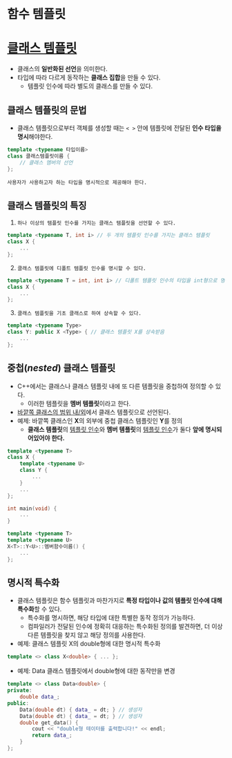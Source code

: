 # 함수 템플릿

# [클래스 템플릿](https://www.tcpschool.com/cpp/cpp_template_class#google_vignette)
- 클래스의 **일반화된 선언**을 의미한다.
- 타입에 따라 다르게 동작하는 **클래스 집합**을 만들 수 있다.
    - 템플릿 인수에 따라 별도의 클래스를 만들 수 있다.

## 클래스 템플릿의 문법
- 클래스 템플릿으로부터 객체를 생성할 때는 `< >` 안에 템플릿에 전달된 **인수 타입을 명시**해야한다.
```cpp
template <typename 타입이름>
class 클래스템플릿이름 {
    // 클래스 멤버의 선언
};
```
```plaintext
사용자가 사용하고자 하는 타입을 명시적으로 제공해야 한다.
```

## 클래스 템플릿의 특징
1. `하나 이상의 템플릿 인수를 가지는 클래스 템플릿을 선언할 수 있다.`
```cpp
template <typename T, int i> // 두 개의 템플릿 인수를 가지는 클래스 템플릿
class X {
    ...
};
```
2. `클래스 템플릿에 디폴트 템플릿 인수를 명시할 수 있다.`
```cpp
template <typename T = int, int i> // 디폴트 템플릿 인수의 타입을 int형으로 명시
class X {
    ...
};
```
3. `클래스 템플릿을 기초 클래스로 하여 상속할 수 있다.`
```cpp
template <typename Type>
class Y: public X <Type> { // 클래스 템플릿 X를 상속받음
    ...
};
```

## 중첩(*nested*) 클래스 템플릿
- C++에서는 클래스나 클래스 템플릿 내에 또 다른 템플릿을 중첩하여 정의할 수 있다.
    - 이러한 템플릿을 **멤버 템플릿**이라고 한다.
- <ins>바깥쪽 클래스의 범위 내/외</ins>에서 클래스 템플릿으로 선언된다.
- 예제: 바깥쪽 클래스인 **X**의 외부에 중첩 클래스 템플릿인 **Y**를 정의
    - **클래스 템플릿**의 <ins>템플릿 인수</ins>와 **멤버 템플릿**의 <ins>템플릿 인수</ins>가 둘다 **앞에 명시되어있어야 한다.**
```cpp
template <typename T>
class X {
    template <typename U>
    class Y {
        ...
    }
    ...
};

int main(void) {
    ...
}

template <typename T>
template <typename U>
X<T>::Y<U>::멤버함수이름() {
    ...
};
```

## 명시적 특수화
- 클래스 템플릿은 함수 템플릿과 마찬가지로 **특정 타입이나 값의 템플릿 인수에 대해 특수화**할 수 있다.
    - 특수화를 명시하면, 해당 타입에 대한 특별한 동작 정의가 가능하다.
    - 컴파일러가 전달된 인수에 정확히 대응하는 특수화된 정의를 발견하면, 더 이상 다른 템플릿을 찾지 않고 해당 정의를 사용한다.
- 예제: 클래스 템플릿 X의 double형에 대한 명시적 특수화
```cpp
template <> class X<double> { ... };
```
- 예제: Data 클래스 템플릿에서 double형에 대한 동작만을 변경
```cpp
template <> class Data<double> {
private:
    double data_;
public:
    Data(double dt) { data_ = dt; } // 생성자
    Data(double dt) { data_ = dt; } // 생성자
    double get_data() {
        cout << "double형 테이터를 출력합니다!" << endl;
        return data_;
    }
};
```
